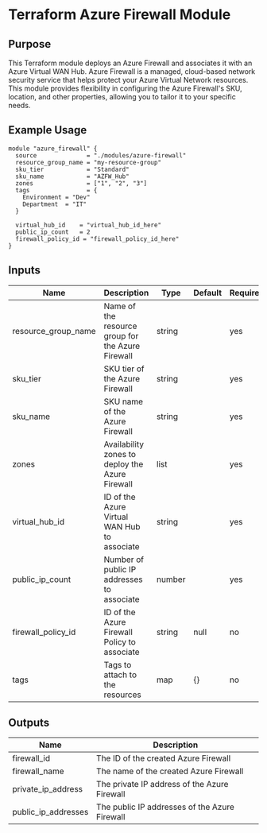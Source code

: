 # Terraform Azure Firewall Module

## Purpose

This Terraform module deploys an Azure Firewall and associates it with an Azure Virtual WAN Hub. Azure Firewall is a managed, cloud-based network security service that helps protect your Azure Virtual Network resources. This module provides flexibility in configuring the Azure Firewall's SKU, location, and other properties, allowing you to tailor it to your specific needs.

## Example Usage

```hcl
module "azure_firewall" {
  source              = "./modules/azure-firewall"
  resource_group_name = "my-resource-group"
  sku_tier            = "Standard"
  sku_name            = "AZFW_Hub"
  zones               = ["1", "2", "3"]
  tags                = {
    Environment = "Dev"
    Department  = "IT"
  }

  virtual_hub_id    = "virtual_hub_id_here"
  public_ip_count   = 2
  firewall_policy_id = "firewall_policy_id_here"
}
```

## Inputs

| Name                 | Description                                           | Type     | Default | Required |
|----------------------|-------------------------------------------------------|----------|---------|----------|
| resource_group_name  | Name of the resource group for the Azure Firewall    | string   |         | yes      |
| sku_tier             | SKU tier of the Azure Firewall                       | string   |         | yes      |
| sku_name             | SKU name of the Azure Firewall                       | string   |         | yes      |
| zones                | Availability zones to deploy the Azure Firewall      | list     |         | yes      |
| virtual_hub_id       | ID of the Azure Virtual WAN Hub to associate        | string   |         | yes      |
| public_ip_count      | Number of public IP addresses to associate           | number   |         | yes      |
| firewall_policy_id   | ID of the Azure Firewall Policy to associate        | string   | null    | no       |
| tags                 | Tags to attach to the resources                      | map      | {}      | no       |

## Outputs

| Name               | Description                                        |
|--------------------|----------------------------------------------------|
| firewall_id        | The ID of the created Azure Firewall              |
| firewall_name      | The name of the created Azure Firewall            |
| private_ip_address | The private IP address of the Azure Firewall      |
| public_ip_addresses| The public IP addresses of the Azure Firewall     |